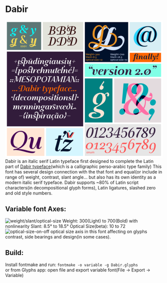 # Dabir
![Dabir](documentation/Dabir-v2.0.png)
Dabir is an italic serif Latin typeface first designed to complete the Latin part of [Dabir typeface](https://maryamsoft.com/product/fontshop/main/dabir-htm/)(which is a calligraphic perso-arabic type family)
This font has several design connection with the that font and equal(or include in range of) weight, contrast, slant angle… but also has its own identity as a modern italic serif typeface. Dabir supports ~80% of Latin script characters(in decompositional glyph forms), Latin ligatures, slashed zero and old style numbers.

## Variable font Axes:
![weight/slant/optical-size](https://github.com/aminabedi68/Dabir/tree/main/documentation/weight_slant_optical-size.png)
Weight: 300(Light) to 700(Bold) with nonlinearity
Slant: 8.5° to 18.5°
Optical Size(beta): 10 to 72
![optical-size-on-off](https://github.com/aminabedi68/Dabir/tree/main/documentation/optical-size.png)
optical size axis in this font affecting on glyphs contrast, side bearings and design(in some cases). 

## Build:
Install fontmake and run: `fontmake -o variable -g Dabir.glyphs`
<br>or from Glyphs app: open file and export variable font(File -> Export -> Variable)